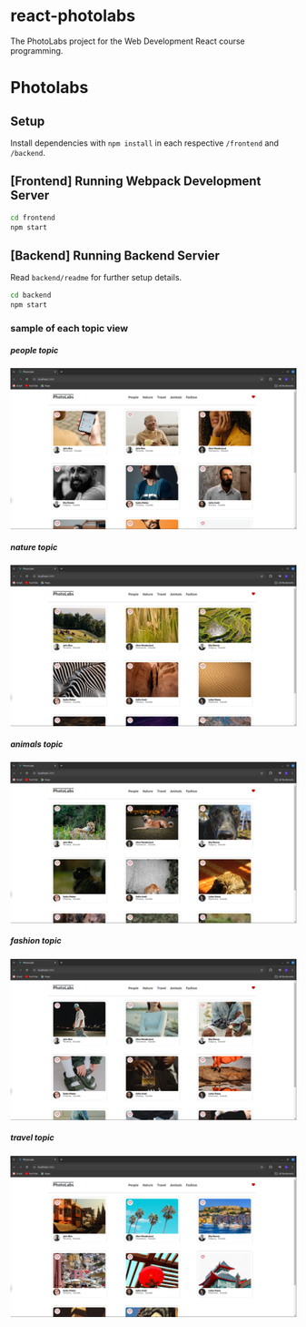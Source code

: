 # react-photolabs

The PhotoLabs project for the Web Development React course programming.

# Photolabs

## Setup

Install dependencies with `npm install` in each respective `/frontend` and `/backend`.

## [Frontend] Running Webpack Development Server

```sh
cd frontend
npm start
```

## [Backend] Running Backend Servier

Read `backend/readme` for further setup details.

```sh
cd backend
npm start
```

### sample of each topic view

##### people topic

![people topic screenshot](https://github.com/Taomosquito/photo-labs/blob/main/readme_photos/photolabs%20_People.png)

##### nature topic

![nature topic screenshot](https://github.com/Taomosquito/photo-labs/blob/main/readme_photos/photolabs%20_nature.png)

##### animals topic

![animals topic screenshot](https://github.com/Taomosquito/photo-labs/blob/main/readme_photos/photolabs%20_animals.png)

##### fashion topic

![fashion topic screenshot](https://github.com/Taomosquito/photo-labs/blob/main/readme_photos/photolabs%20_fashion.png)

##### travel topic

![travel topic screenshot](https://github.com/Taomosquito/photo-labs/blob/main/readme_photos/photolabs%20_travel.png)
